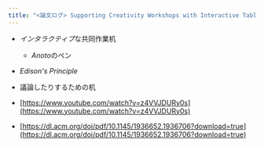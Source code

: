 ```yaml
---
title: "<論文ログ> Supporting Creativity Workshops with Interactive Tabletops and Digital Pen and Paper"
---
```


* *インタラクティブ*な共同作業机
  
  * *Anoto*のペン
* *Edison's Principle*

* 議論したりするための机

* [https://www.youtube.com/watch?v=z4VVJDURy0s](https://www.youtube.com/watch?v=z4VVJDURy0s)

* [https://dl.acm.org/doi/pdf/10.1145/1936652.1936706?download=true](https://dl.acm.org/doi/pdf/10.1145/1936652.1936706?download=true)
